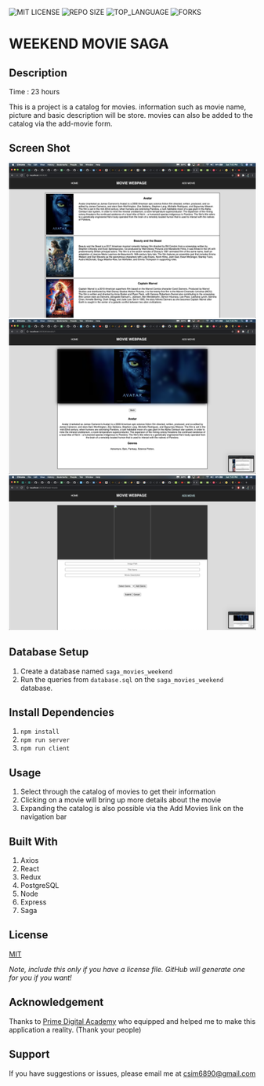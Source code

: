 ![MIT LICENSE](https://img.shields.io/github/license/scottbromander/the_marketplace.svg?style=flat-square)
![REPO SIZE](https://img.shields.io/github/repo-size/scottbromander/the_marketplace.svg?style=flat-square)
![TOP_LANGUAGE](https://img.shields.io/github/languages/top/scottbromander/the_marketplace.svg?style=flat-square)
![FORKS](https://img.shields.io/github/forks/scottbromander/the_marketplace.svg?style=social)

# WEEKEND MOVIE SAGA

## Description

Time : 23 hours

This is a project is a catalog for movies. information such as movie name, picture and basic description will be store. movies can also be added to the catalog via the add-movie form.

## Screen Shot

![Screen-Shot](SS1.png)
![Screen-Shot](SS2.png)
![Screen-Shot](SS3.png)

## Database Setup

1. Create a database named `saga_movies_weekend`
2. Run the queries from `database.sql` on the `saga_movies_weekend` database.

## Install Dependencies

1. `npm install`
2. `npm run server`
3. `npm run client`

## Usage

1. Select through the catalog of movies to get their information
2. Clicking on a movie will bring up more details about the movie
3. Expanding the catalog is also possible via the Add Movies link on the navigation bar

## Built With

1. Axios
2. React
3. Redux
4. PostgreSQL
5. Node
6. Express
7. Saga

## License

[MIT](https://choosealicense.com/licenses/mit/)

_Note, include this only if you have a license file. GitHub will generate one for you if you want!_

## Acknowledgement

Thanks to [Prime Digital Academy](www.primeacademy.io) who equipped and helped me to make this application a reality. (Thank your people)

## Support

If you have suggestions or issues, please email me at [csim6890@gmail.com](www.google.com)
